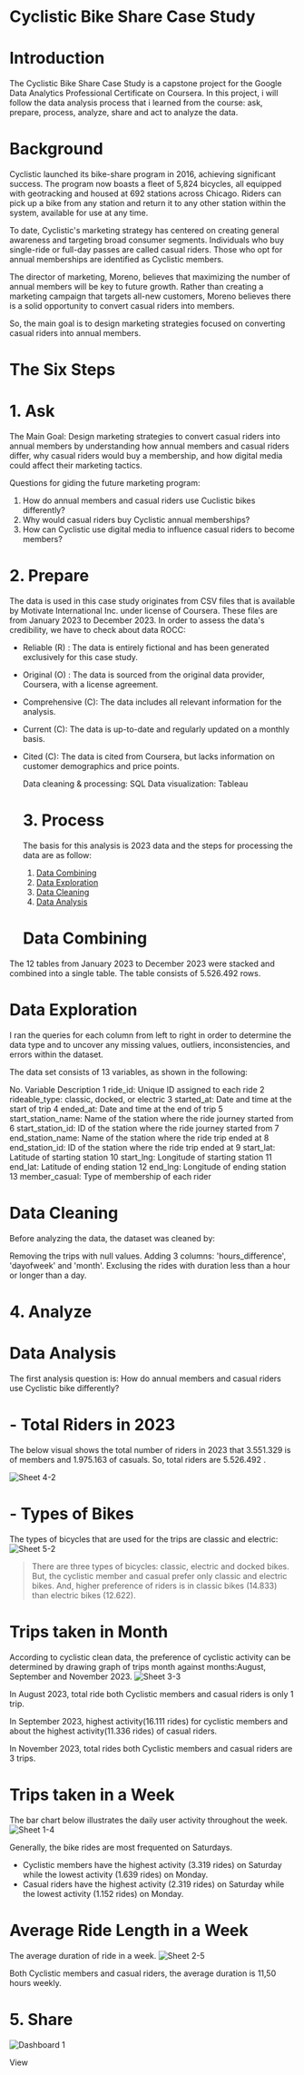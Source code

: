 # Cyclistic Bike Share Case Study
# Introduction
The Cyclistic Bike Share Case Study is a capstone project for the Google Data Analytics Professional Certificate on Coursera. In this project, i will follow the data analysis process
that i learned from the course: ask, prepare, process, analyze, share and act to analyze the data.
# Background
Cyclistic launched its bike-share program in 2016, achieving significant success. The program now boasts a fleet of 5,824 bicycles, all equipped with geotracking and housed at 692 stations across Chicago. Riders can pick up a bike from any station and return it to any other station within the system, available for use at any time.

To date, Cyclistic's marketing strategy has centered on creating general awareness and targeting broad consumer segments. Individuals who buy single-ride or full-day passes are called casual riders. Those who opt for annual memberships are identified as Cyclistic members.

The director of marketing, Moreno, believes that maximizing the number of annual members will be key to future growth. Rather than creating a marketing campaign that targets all-new customers, Moreno believes there is a solid opportunity to convert casual riders into members. 

So, the main goal is to design marketing strategies focused on converting casual riders into annual members.
# The Six Steps
#  1. Ask
The Main Goal: Design marketing strategies to convert casual riders into annual members by understanding how annual members and casual riders differ, why casual riders would buy a membership, and how digital media could affect their marketing tactics.

Questions for giding the future marketing program:
1. How do annual members and casual riders use Cuclistic bikes differently?
2. Why would casual riders buy Cyclistic annual memberships?
3. How can Cyclistic use digital media to influence casual riders to become members?
   
#  2. Prepare

The data is used in this case study originates from CSV files that is available by Motivate International Inc. under license of Coursera. These files are from January 2023 to December 2023. In order to assess the data's credibility, we have to check about data ROCC:
- Reliable (R) : The data is entirely fictional and has been generated exclusively for this case study.
- Original (O) : The data is sourced from the original data provider, Coursera, with a license agreement.
- Comprehensive (C): The data includes all relevant information for the analysis.
- Current (C): The data is up-to-date and regularly updated on a monthly basis.
- Cited (C): The data is cited from Coursera, but lacks information on customer demographics and price points.

  Data cleaning & processing: SQL 
  Data visualization: Tableau

  # 3. Process
  The basis for this analysis is 2023 data and the steps for processing the data are as follow:
  1. [Data Combining](https://github.com/7onia/case-study/blob/main/Data%20Combining.sql)
  2. [Data Exploration](https://github.com/7onia/case-study/blob/main/Data%20Exploration.sql)
  3. [Data Cleaning](https://github.com/7onia/case-study/blob/main/Data_Cleaning.sql)
  4. [Data Analysis](https://github.com/7onia/case-study/blob/main/Data_Analysis.sql)
 
  # Data Combining
The 12 tables from January 2023 to December 2023 were stacked and combined into a single table. The table consists of  5.526.492 rows.

# Data Exploration
I ran the queries for each column from left to right in order to determine the data type and to uncover any missing values, outliers, inconsistencies, and errors within the dataset.

The data set consists of 13 variables, as shown in the following:

No.	Variable	Description
1	ride_id:	Unique ID assigned to each ride
2	rideable_type:	classic, docked, or electric
3	started_at:	Date and time at the start of trip
4	ended_at:	Date and time at the end of trip
5	start_station_name:	Name of the station where the ride journey started from
6	start_station_id:	ID of the station where the ride journey started from
7	end_station_name:	Name of the station where the ride trip ended at
8	end_station_id:	ID of the station where the ride trip ended at
9	start_lat:	Latitude of starting station
10	start_lng:	Longitude of starting station
11	end_lat:	Latitude of ending station
12	end_lng:	Longitude of ending station
13	member_casual:	Type of membership of each rider

# Data Cleaning
Before analyzing the data, the dataset was cleaned by:

Removing the trips with null values.
Adding 3 columns: 'hours_difference', 'dayofweek' and 'month'.
Exclusing the rides with duration less than a hour or longer than a day.

# 4. Analyze

# Data Analysis
The first analysis question is:
How do annual members and casual riders use Cyclistic bike differently?

# - Total Riders in 2023
The below visual shows the total number of riders in 2023 that 3.551.329 is of members and 1.975.163 of casuals. 
So, total riders are 5.526.492 .

![Sheet 4-2](https://github.com/user-attachments/assets/eb0ae5e1-5f86-49ec-ae82-17552e29a0e6)


# - Types of Bikes
The types of bicycles that are used for the trips are classic and electric:
![Sheet 5-2](https://github.com/user-attachments/assets/deb952e0-4213-4200-961d-9ed7529b6ade)


> There are three types of bicycles: classic, electric and docked bikes.
> But, the cyclistic member and casual prefer only classic and electric bikes.
> And, higher preference of riders is in classic bikes (14.833) than electric bikes (12.622).


# Trips taken in Month
According to cyclistic clean data, the preference of cyclistic activity can be determined by drawing graph of trips month against months:August, September and November 2023.
![Sheet 3-3](https://github.com/user-attachments/assets/6e31994c-b499-479f-b1bc-811114ed0c90)

In August 2023, total ride both Cyclistic members and casual riders is only 1 trip.

In September 2023, highest activity(16.111 rides) for cyclistic members and about the highest activity(11.336 rides) of casual riders. 

In November 2023, total rides both Cyclistic members and casual riders are 3 trips.

# Trips taken in a Week
The bar chart below illustrates the daily user activity throughout the week.
![Sheet 1-4](https://github.com/user-attachments/assets/bc1da6b2-958f-47be-978a-3b6b485e6d3e)

Generally, the bike rides are most frequented on Saturdays.
- Cyclistic members have the highest activity (3.319 rides) on Saturday while the lowest activity (1.639 rides) on Monday.
- Casual riders have the highest activity (2.319 rides) on Saturday while the lowest activity (1.152 rides) on Monday.

# Average Ride Length in a Week
The average duration of ride in a week.
![Sheet 2-5](https://github.com/user-attachments/assets/703bce87-f1bd-4e88-95b9-2fe5845aa7e4)

Both Cyclistic members and casual riders, the average duration is 11,50 hours weekly.


# 5. Share
![Dashboard 1](https://github.com/user-attachments/assets/af481010-82f2-451b-9089-d0824242f795)

View 
